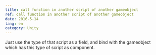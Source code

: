 ```yaml
---
title: call function in another script of another gameobject
ref: call function in another script of another gameobject
date: 2016-5-14
lang: en
category: Unity
---
```


Just use the type of that script as a field, and bind with the gameobject which has this type of script as component.
